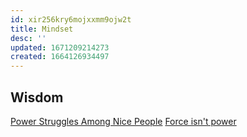 ```yaml
---
id: xir256kry6mojxxmm9ojw2t
title: Mindset
desc: ''
updated: 1671209214273
created: 1664126934497
---
```


## Wisdom

[Power Struggles Among Nice People](https://www.edbatista.com/2022/03/power-struggles-among-nice-people.html)
[Force isn't power](https://www.edbatista.com/2021/03/force-isnt-power.html)